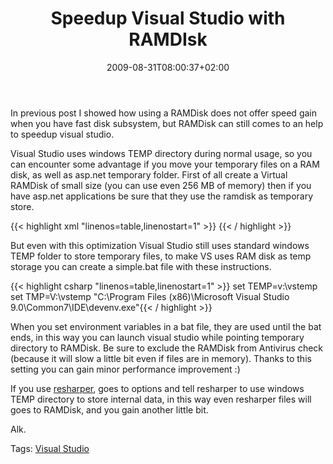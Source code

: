 ﻿---
title: "Speedup Visual Studio with RAMDIsk"
description: ""
date: 2009-08-31T08:00:37+02:00
draft: false
tags: [General]
categories: [General]
---
In previous post I showed how using a RAMDisk does not offer speed gain when you have fast disk subsystem, but RAMDisk can still comes to an help to speedup visual studio.

Visual Studio uses windows TEMP directory during normal usage, so you can encounter some advantage if you move your temporary files on a RAM disk, as well as asp.net temporary folder. First of all create a Virtual RAMDisk of small size (you can use even 256 MB of memory) then if you have asp.net applications be sure that they use the ramdisk as temporary store.

{{< highlight xml "linenos=table,linenostart=1" >}}
 <compilation debug="true" strict="true" explicit="true" tempDirectory="V:\temp\aspnet">{{< / highlight >}}

<!-- Code inserted with Steve Dunn's Windows Live Writer Code Formatter Plugin.  http://dunnhq.com -->

But even with this optimization Visual Studio still uses standard windows TEMP folder to store temporary files, to make VS uses RAM disk as temp storage you can create a simple.bat file with these instructions.

{{< highlight csharp "linenos=table,linenostart=1" >}}
set TEMP=v:\vstemp
set TMP=V:\vstemp
"C:\Program Files (x86)\Microsoft Visual Studio 9.0\Common7\IDE\devenv.exe"{{< / highlight >}}

<!-- Code inserted with Steve Dunn's Windows Live Writer Code Formatter Plugin.  http://dunnhq.com -->

When you set environment variables in a bat file, they are used until the bat ends, in this way you can launch visual studio while pointing temporary directory to RAMDisk. Be sure to exclude the RAMDisk from Antivirus check (because it will slow a little bit even if files are in memory). Thanks to this setting you can gain minor performance improvement :)

If you use [resharper](http://www.jetbrains.com/resharper/), goes to options and tell resharper to use windows TEMP directory to store internal data, in this way even resharper files will goes to RAMDisk, and you gain another little bit.

Alk.

Tags: [Visual Studio](http://technorati.com/tag/Visual%20Studio)
